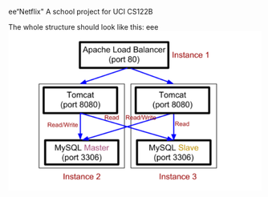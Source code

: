 ee“Netflix"
A school project for UCI CS122B

The whole structure should look like this:
eee
![image](https://github.com/cxk123/-Netflix-CS122B/blob/master/images/struture.PNG)
